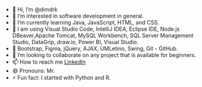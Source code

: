 - 👋 Hi, I’m @dimdrk
- 👀 I’m interested in software development in general.
- 🌱 I’m currently learning Java, JavaScript, HTML, and CSS.
- 🎷 I am using Visual Studio Code, IntelliJ IDEA, 
                 Eclipse IDE, Node.js DBeaver,Apache Tomcat, 
                 MySQL Workbench, SQL Server Management Studio, 
                 DataGrip, draw.io, Power BI, Visual Studio.
- 🔌 Bootstrap, Figma, jQuery, AJAX, UMLetino, Swing, Git - GitHub. 
- 💞️ I’m looking to collaborate on any project that is available for beginners.
- 📫 How to reach me [LinkedIn](https://www.linkedin.com/in/dimdrk/)
- 😄 Pronouns: Mr.
- ⚡ Fun fact: I started with Python and R.

<!---
dimdrk/dimdrk is a ✨ special ✨ repository because its `README.md` (this file) appears on your GitHub profile.
You can click the Preview link to take a look at your changes.
--->
